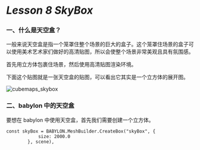 # *Lesson 8 SkyBox*



### 一、什么是天空盒？

一般来说天空盒是指一个笼罩住整个场景的巨大的盒子。这个笼罩住场景的盒子可以使用美术艺术家们做好的高清贴图，所以会使整个场景非常美观且具有氛围感。

首先用立方体包裹住场景，然后使用高清贴图渲染环境。

下面这个贴图就是一张天空盒的贴图，可以看出它其实是一个立方体的展开图。



![cubemaps_skybox](../../../Users/SKONG/Desktop/cubemaps_skybox.png)



### 二、babylon 中的天空盒

要想在 babylon 中使用天空盒，首先我们需要创建一个立方体。

```
const skyBox = BABYLON.MeshBuilder.CreateBox("skyBox", {
            size: 2000.0
        }, scene),
```

